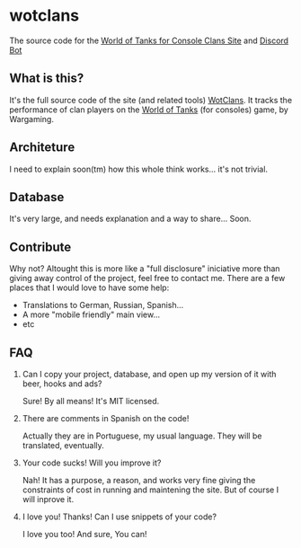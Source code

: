 # wotclans
The source code for the [World of Tanks for Console Clans Site](https://wotclans.com.br/) and [Discord Bot](https://wotclans.com.br/DiscordBot)

## What is this?

It's the full source code of the site (and related tools) [WotClans](https://wotclans.com.br/). It tracks the performance of clan players on the
[World of Tanks](https://console.worldoftanks.com/) (for consoles) game, by Wargaming.

## Architeture

I need to explain soon(tm) how this whole think works... it's not trivial.

## Database

It's very large, and needs explanation and a way to share... Soon.

## Contribute

Why not? Altought this is more like a "full disclosure" iniciative more than giving away control of the project, feel free to contact me. There are a few places
that I would love to have some help:

* Translations to German, Russian, Spanish...
* A more "mobile friendly" main view...
* etc

## FAQ

1) Can I copy your project, database, and open up my version of it with beer, hooks and ads?

   Sure! By all means! It's MIT licensed.

2) There are comments in Spanish on the code!

   Actually they are in Portuguese, my usual language. They will be translated, eventually.

3) Your code sucks! Will you improve it?

   Nah! It has a purpose, a reason, and works very fine giving the constraints of cost in running and maintening the site. But of course I will inprove it.

4) I love you! Thanks! Can I use snippets of your code?

   I love you too! And sure, You can!

